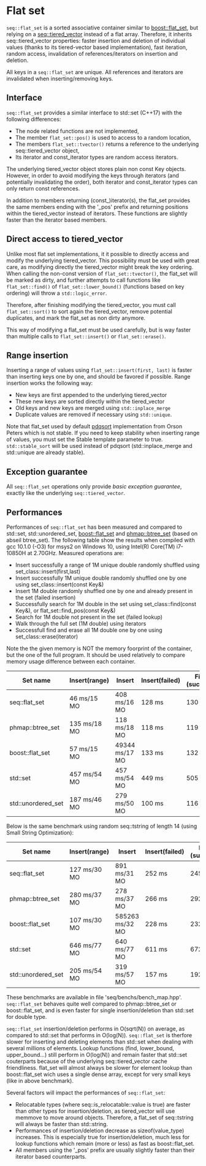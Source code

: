 # Flat set

``seq::flat_set`` is a sorted associative container similar to <a href="https://www.boost.org/doc/libs/1_64_0/doc/html/boost/container/flat_set.html">boost::flat_set</a>, but relying on a [seq::tiered_vector](tiered_vector.md) instead of a flat array.
Therefore, it inherits seq::tiered_vector  properties: faster insertion and deletion of individual values (thanks to its tiered-vector based implementation), fast iteration, random access, invalidation of references/iterators on insertion and deletion.

All keys in a ``seq::flat_set`` are unique.
All references and iterators are invalidated when inserting/removing keys.

## Interface

``seq::flat_set`` provides a similar interface to std::set (C++17) with the following differences:
-	The node related functions are not implemented,
-	The member `flat_set::pos()` is used to access to a random location,
-	The members `flat_set::tvector()` returns a reference to the underlying seq::tiered_vector object,
-	Its iterator and const_iterator types are random access iterators.

The underlying tiered_vector object stores plain non const Key objects. However, in order to avoid modifying the keys through iterators (and potentially invalidating the order), both iterator and const_iterator types can only return const references.

In addition to members returning (const_)iterator(s), the flat_set provides the same members ending with the '_pos' prefix and returning positions within the tiered_vector instead of iterators. These functions are slightly faster than the iterator based members.


## Direct access to tiered_vector

Unlike most flat set implementations, it it possible to directly access and modify the underlying tiered_vector. 
This possibility must be used with great care, as modifying directly the tiered_vector might break the key ordering. 
When calling the non-const version of `flat_set::tvector()`, the flat_set will be marked as dirty, and further attempts to call functions like `flat_set::find()` of `flat_set::lower_bound()` (functions based on key ordering) will throw a `std::logic_error`.

Therefore, after finishing modifying the tiered_vector, you must call `flat_set::sort()` to sort again the tiered_vector, remove potential duplicates, and mark the flat_set as non dirty anymore.

This way of modifying a flat_set must be used carefully, but is way faster than multiple calls to `flat_set::insert()` or `flat_set::erase()`.


## Range insertion

Inserting a range of values using `flat_set::insert(first, last)` is faster than inserting keys one by one, and should be favored if possible.
Range insertion works the following way:
-	New keys are first appended to the underlying tiered_vector
-	These new keys are sorted directly within the tiered_vector
-	Old keys and new keys are merged using `std::inplace_merge`
-	Duplicate values are removed if necessary using `std::unique`.

Note that flat_set used by default <a href="https://github.com/orlp/pdqsort">pdqsort</a> implementation from Orson Peters which is not stable.
If you need to keep stability when inserting range of values, you must set the Stable template parameter to true. `std::stable_sort` will be used instead of pdqsort (std::inplace_merge and std::unique are already stable).


## Exception guarantee

All ``seq::flat_set`` operations only provide *basic exception guarantee*, exactly like the underlying `seq::tiered_vector`.


## Performances

Performances of `seq::flat_set` has been measured and compared to std::set, std::unordered_set, <a href="https://www.boost.org/doc/libs/1_64_0/doc/html/boost/container/flat_set.html">boost::flat_set</a> and <a href="https://github.com/greg7mdp/parallel-hashmap">phmap::btree_set</a> (based on abseil btree_set). 
The following table show the results when compiled with gcc 10.1.0 (-O3) for msys2 on Windows 10, using Intel(R) Core(TM) i7-10850H at 2.70GHz. Measured operations are:
-	Insert successfully a range of 1M unique double randomly shuffled using set_class::insert(first,last)
-	Insert successfully 1M unique double randomly shuffled one by one using set_class::insert(const Key&)
-	Insert 1M double randomly shuffled one by one and already present in the set (failed insertion)
-	Successfully search for 1M double in the set using set_class::find(const Key&), or flat_set::find_pos(const Key&)
-	Search for 1M double not present in the set (failed lookup)
-	Walk through the full set (1M double) using iterators
-	Successfull find and erase all 1M double one by one using set_class::erase(iterator)

Note the the given memory is NOT the memory foorprint of the container, but the one of the full program. It should be used relatively to compare memory usage difference between each container.

Set name                      |   Insert(range)    |       Insert       |Insert(failed) |Find (success) | Find (failed) |    Iterate    |     Erase     |
------------------------------|--------------------|--------------------|---------------|---------------|---------------|---------------|---------------|
seq::flat_set                 |    46 ms/15 MO     |    408 ms/16 MO    |    128 ms     |    130 ms     |    122 ms     |     1 ms      |    413 ms     |
phmap::btree_set              |    135 ms/18 MO    |    118 ms/18 MO    |    118 ms     |    119 ms     |    120 ms     |     3 ms      |    131 ms     |
boost::flat_set<T>            |    57 ms/15 MO     |   49344 ms/17 MO   |    133 ms     |    132 ms     |    127 ms     |     1 ms      |   131460 ms   |
std::set                      |    457 ms/54 MO    |    457 ms/54 MO    |    449 ms     |    505 ms     |    502 ms     |     92 ms     |    739 ms     |
std::unordered_set            |    187 ms/46 MO    |    279 ms/50 MO    |    100 ms     |    116 ms     |    155 ms     |     29 ms     |    312 ms     |

Below is the same benchmark using random seq::tstring of length 14 (using Small String Optimization):

Set name                      |   Insert(range)    |       Insert       |Insert(failed) |Find (success) | Find (failed) |    Iterate    |     Erase     |
------------------------------|--------------------|--------------------|---------------|---------------|---------------|---------------|---------------|
seq::flat_set                 |    127 ms/30 MO    |    891 ms/31 MO    |    252 ms     |    245 ms     |    240 ms     |     1 ms      |    904 ms     |
phmap::btree_set              |    280 ms/37 MO    |    278 ms/37 MO    |    266 ms     |    292 ms     |    279 ms     |     10 ms     |    292 ms     |
boost::flat_set<T>            |    107 ms/30 MO    |  585263 ms/32 MO   |    228 ms     |    232 ms     |    232 ms     |     0 ms      |   601541 ms   |
std::set                      |    646 ms/77 MO    |    640 ms/77 MO    |    611 ms     |    672 ms     |    710 ms     |     87 ms     |    798 ms     |
std::unordered_set            |    205 ms/54 MO    |    319 ms/57 MO    |    157 ms     |    192 ms     |    220 ms     |     34 ms     |    380 ms     |


These benchmarks are available in file 'seq/benchs/bench_map.hpp'.
`seq::flat_set` behaves quite well compared to phmap::btree_set or boost::flat_set, and is even faster for single insertion/deletion than std::set for double type.

`seq::flat_set` insertion/deletion performs in O(sqrt(N)) on average, as compared to std::set that performs in O(log(N)).
`seq::flat_set` is therfore slower for inserting and deleting elements than std::set when dealing with several millions of elements.
Lookup functions (find, lower_bound, upper_bound...) still perform in O(log(N)) and remain faster that std::set couterparts because of the underlying seq::tiered_vector cache friendliness.
flat_set will almost always be slower for element lookup than boost::flat_set wich uses a single dense array, except for very small keys (like in above benchmark).

Several factors will impact the performances of `seq::flat_set`:
-	Relocatable types (where seq::is_relocatable<T>::value is true) are faster than other types for insertion/deletion, as tiered_vector will use memmove to move around objects. Therefore, a flat_set of seq::tstring will always be faster than std::string.
-	Performances of insertion/deletion decrease as sizeof(value_type) increases. This is especially true for insertion/deletion, much less for lookup functions which remain (more or less) as fast as boost::flat_set.
-	All members using the '_pos' prefix are usually slightly faster than their iterator based counterparts.
